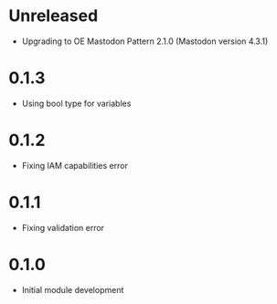 # Unreleased

* Upgrading to OE Mastodon Pattern 2.1.0 (Mastodon version 4.3.1)

# 0.1.3

* Using bool type for variables

# 0.1.2

* Fixing IAM capabilities error

# 0.1.1

* Fixing validation error

# 0.1.0

* Initial module development
